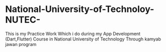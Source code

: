 # National-University-of-Technoloy-NUTEC-
This is my Practice Work Which i do during my App Development (Dart,Flutter) Course in National University of Technology Through kamyab jawan program 

